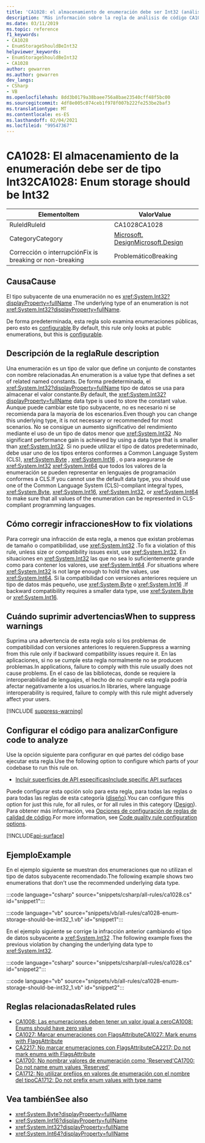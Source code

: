 ```yaml
---
title: 'CA1028: el almacenamiento de enumeración debe ser Int32 (análisis de código)'
description: 'Más información sobre la regla de análisis de código CA1028: el almacenamiento de enumeración debe ser Int32'
ms.date: 03/11/2019
ms.topic: reference
f1_keywords:
- CA1028
- EnumStorageShouldBeInt32
helpviewer_keywords:
- EnumStorageShouldBeInt32
- CA1028
author: gewarren
ms.author: gewarren
dev_langs:
- CSharp
- VB
ms.openlocfilehash: 8dd3b0179a38baee756a8bae23540cff48f5bc00
ms.sourcegitcommit: 4df8e005c074ceb1f978f007b222fe253be2baf3
ms.translationtype: MT
ms.contentlocale: es-ES
ms.lasthandoff: 02/04/2021
ms.locfileid: "99547367"
---
```

# <a name="ca1028-enum-storage-should-be-int32"></a><span data-ttu-id="91963-103">CA1028: El almacenamiento de la enumeración debe ser de tipo Int32</span><span class="sxs-lookup"><span data-stu-id="91963-103">CA1028: Enum storage should be Int32</span></span>

| <span data-ttu-id="91963-104">Elemento</span><span class="sxs-lookup"><span data-stu-id="91963-104">Item</span></span>                                     | <span data-ttu-id="91963-105">Valor</span><span class="sxs-lookup"><span data-stu-id="91963-105">Value</span></span>            |
|------------------------------------------|------------------|
| <span data-ttu-id="91963-106">RuleId</span><span class="sxs-lookup"><span data-stu-id="91963-106">RuleId</span></span>                                   | <span data-ttu-id="91963-107">CA1028</span><span class="sxs-lookup"><span data-stu-id="91963-107">CA1028</span></span>           |
| <span data-ttu-id="91963-108">Category</span><span class="sxs-lookup"><span data-stu-id="91963-108">Category</span></span>                                 | [<span data-ttu-id="91963-109">Microsoft. Design</span><span class="sxs-lookup"><span data-stu-id="91963-109">Microsoft.Design</span></span>](design-warnings.md) |
| <span data-ttu-id="91963-110">Corrección o interrupción</span><span class="sxs-lookup"><span data-stu-id="91963-110">Fix is breaking or non-breaking</span></span> | <span data-ttu-id="91963-111">Problemático</span><span class="sxs-lookup"><span data-stu-id="91963-111">Breaking</span></span>         |

## <a name="cause"></a><span data-ttu-id="91963-112">Causa</span><span class="sxs-lookup"><span data-stu-id="91963-112">Cause</span></span>

<span data-ttu-id="91963-113">El tipo subyacente de una enumeración no es <xref:System.Int32?displayProperty=fullName> .</span><span class="sxs-lookup"><span data-stu-id="91963-113">The underlying type of an enumeration is not <xref:System.Int32?displayProperty=fullName>.</span></span>

<span data-ttu-id="91963-114">De forma predeterminada, esta regla solo examina enumeraciones públicas, pero esto es [configurable](#configure-code-to-analyze).</span><span class="sxs-lookup"><span data-stu-id="91963-114">By default, this rule only looks at public enumerations, but this is [configurable](#configure-code-to-analyze).</span></span>

## <a name="rule-description"></a><span data-ttu-id="91963-115">Descripción de la regla</span><span class="sxs-lookup"><span data-stu-id="91963-115">Rule description</span></span>

<span data-ttu-id="91963-116">Una enumeración es un tipo de valor que define un conjunto de constantes con nombre relacionadas.</span><span class="sxs-lookup"><span data-stu-id="91963-116">An enumeration is a value type that defines a set of related named constants.</span></span> <span data-ttu-id="91963-117">De forma predeterminada, el <xref:System.Int32?displayProperty=fullName> tipo de datos se usa para almacenar el valor constante.</span><span class="sxs-lookup"><span data-stu-id="91963-117">By default, the <xref:System.Int32?displayProperty=fullName> data type is used to store the constant value.</span></span> <span data-ttu-id="91963-118">Aunque puede cambiar este tipo subyacente, no es necesario ni se recomienda para la mayoría de los escenarios.</span><span class="sxs-lookup"><span data-stu-id="91963-118">Even though you can change this underlying type, it is not necessary or recommended for most scenarios.</span></span> <span data-ttu-id="91963-119">No se consigue un aumento significativo del rendimiento mediante el uso de un tipo de datos menor que <xref:System.Int32> .</span><span class="sxs-lookup"><span data-stu-id="91963-119">No significant performance gain is achieved by using a data type that is smaller than <xref:System.Int32>.</span></span> <span data-ttu-id="91963-120">Si no puede utilizar el tipo de datos predeterminado, debe usar uno de los tipos enteros conformes a Common Language System (CLS), <xref:System.Byte> , <xref:System.Int16> , o para asegurarse de <xref:System.Int32> <xref:System.Int64> que todos los valores de la enumeración se pueden representar en lenguajes de programación conformes a CLS.</span><span class="sxs-lookup"><span data-stu-id="91963-120">If you cannot use the default data type, you should use one of the Common Language System (CLS)-compliant integral types, <xref:System.Byte>, <xref:System.Int16>, <xref:System.Int32>, or <xref:System.Int64> to make sure that all values of the enumeration can be represented in CLS-compliant programming languages.</span></span>

## <a name="how-to-fix-violations"></a><span data-ttu-id="91963-121">Cómo corregir infracciones</span><span class="sxs-lookup"><span data-stu-id="91963-121">How to fix violations</span></span>

<span data-ttu-id="91963-122">Para corregir una infracción de esta regla, a menos que existan problemas de tamaño o compatibilidad, use <xref:System.Int32> .</span><span class="sxs-lookup"><span data-stu-id="91963-122">To fix a violation of this rule, unless size or compatibility issues exist, use <xref:System.Int32>.</span></span> <span data-ttu-id="91963-123">En situaciones en <xref:System.Int32> las que no sea lo suficientemente grande como para contener los valores, use <xref:System.Int64> .</span><span class="sxs-lookup"><span data-stu-id="91963-123">For situations where <xref:System.Int32> is not large enough to hold the values, use <xref:System.Int64>.</span></span> <span data-ttu-id="91963-124">Si la compatibilidad con versiones anteriores requiere un tipo de datos más pequeño, use <xref:System.Byte> o <xref:System.Int16> .</span><span class="sxs-lookup"><span data-stu-id="91963-124">If backward compatibility requires a smaller data type, use <xref:System.Byte> or <xref:System.Int16>.</span></span>

## <a name="when-to-suppress-warnings"></a><span data-ttu-id="91963-125">Cuándo suprimir advertencias</span><span class="sxs-lookup"><span data-stu-id="91963-125">When to suppress warnings</span></span>

<span data-ttu-id="91963-126">Suprima una advertencia de esta regla solo si los problemas de compatibilidad con versiones anteriores lo requieren.</span><span class="sxs-lookup"><span data-stu-id="91963-126">Suppress a warning from this rule only if backward compatibility issues require it.</span></span> <span data-ttu-id="91963-127">En las aplicaciones, si no se cumple esta regla normalmente no se producen problemas.</span><span class="sxs-lookup"><span data-stu-id="91963-127">In applications, failure to comply with this rule usually does not cause problems.</span></span> <span data-ttu-id="91963-128">En el caso de las bibliotecas, donde se requiere la interoperabilidad de lenguajes, el hecho de no cumplir esta regla podría afectar negativamente a los usuarios.</span><span class="sxs-lookup"><span data-stu-id="91963-128">In libraries, where language interoperability is required, failure to comply with this rule might adversely affect your users.</span></span>

[!INCLUDE [suppress-warning](../../../../includes/code-analysis/suppress-warning.md)]

## <a name="configure-code-to-analyze"></a><span data-ttu-id="91963-129">Configurar el código para analizar</span><span class="sxs-lookup"><span data-stu-id="91963-129">Configure code to analyze</span></span>

<span data-ttu-id="91963-130">Use la opción siguiente para configurar en qué partes del código base ejecutar esta regla.</span><span class="sxs-lookup"><span data-stu-id="91963-130">Use the following option to configure which parts of your codebase to run this rule on.</span></span>

- [<span data-ttu-id="91963-131">Incluir superficies de API específicas</span><span class="sxs-lookup"><span data-stu-id="91963-131">Include specific API surfaces</span></span>](#include-specific-api-surfaces)

<span data-ttu-id="91963-132">Puede configurar esta opción solo para esta regla, para todas las reglas o para todas las reglas de esta categoría ([diseño](design-warnings.md)).</span><span class="sxs-lookup"><span data-stu-id="91963-132">You can configure this option for just this rule, for all rules, or for all rules in this category ([Design](design-warnings.md)).</span></span> <span data-ttu-id="91963-133">Para obtener más información, vea [Opciones de configuración de reglas de calidad de código](../code-quality-rule-options.md).</span><span class="sxs-lookup"><span data-stu-id="91963-133">For more information, see [Code quality rule configuration options](../code-quality-rule-options.md).</span></span>

[!INCLUDE[api-surface](~/includes/code-analysis/api-surface.md)]

## <a name="example"></a><span data-ttu-id="91963-134">Ejemplo</span><span class="sxs-lookup"><span data-stu-id="91963-134">Example</span></span>

<span data-ttu-id="91963-135">En el ejemplo siguiente se muestran dos enumeraciones que no utilizan el tipo de datos subyacente recomendado.</span><span class="sxs-lookup"><span data-stu-id="91963-135">The following example shows two enumerations that don't use the recommended underlying data type.</span></span>

:::code language="csharp" source="snippets/csharp/all-rules/ca1028.cs" id="snippet1":::

:::code language="vb" source="snippets/vb/all-rules/ca1028-enum-storage-should-be-int32_1.vb" id="snippet1":::

<span data-ttu-id="91963-136">En el ejemplo siguiente se corrige la infracción anterior cambiando el tipo de datos subyacente a <xref:System.Int32> .</span><span class="sxs-lookup"><span data-stu-id="91963-136">The following example fixes the previous violation by changing the underlying data type to <xref:System.Int32>.</span></span>

:::code language="csharp" source="snippets/csharp/all-rules/ca1028.cs" id="snippet2":::

:::code language="vb" source="snippets/vb/all-rules/ca1028-enum-storage-should-be-int32_1.vb" id="snippet2":::

## <a name="related-rules"></a><span data-ttu-id="91963-137">Reglas relacionadas</span><span class="sxs-lookup"><span data-stu-id="91963-137">Related rules</span></span>

- [<span data-ttu-id="91963-138">CA1008: Las enumeraciones deben tener un valor igual a cero</span><span class="sxs-lookup"><span data-stu-id="91963-138">CA1008: Enums should have zero value</span></span>](ca1008.md)
- [<span data-ttu-id="91963-139">CA1027: Marcar enumeraciones con FlagsAttribute</span><span class="sxs-lookup"><span data-stu-id="91963-139">CA1027: Mark enums with FlagsAttribute</span></span>](ca1027.md)
- [<span data-ttu-id="91963-140">CA2217: No marcar enumeraciones con FlagsAttribute</span><span class="sxs-lookup"><span data-stu-id="91963-140">CA2217: Do not mark enums with FlagsAttribute</span></span>](ca2217.md)
- [<span data-ttu-id="91963-141">CA1700: No nombrar valores de enumeración como 'Reserved'</span><span class="sxs-lookup"><span data-stu-id="91963-141">CA1700: Do not name enum values 'Reserved'</span></span>](ca1700.md)
- [<span data-ttu-id="91963-142">CA1712: No utilizar prefijos en valores de enumeración con el nombre del tipo</span><span class="sxs-lookup"><span data-stu-id="91963-142">CA1712: Do not prefix enum values with type name</span></span>](ca1712.md)

## <a name="see-also"></a><span data-ttu-id="91963-143">Vea también</span><span class="sxs-lookup"><span data-stu-id="91963-143">See also</span></span>

- <xref:System.Byte?displayProperty=fullName>
- <xref:System.Int16?displayProperty=fullName>
- <xref:System.Int32?displayProperty=fullName>
- <xref:System.Int64?displayProperty=fullName>
